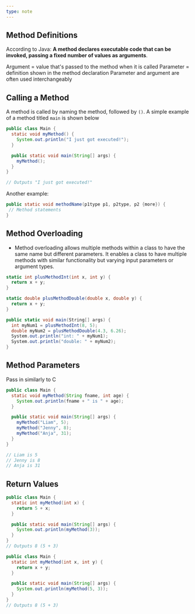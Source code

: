 ```yaml
---
type: note
---
```

## Method Definitions
According to Java: **A method declares executable code that can be invoked, passing a fixed number of values as arguments**.

Argument = value that's passed to the method when it is called
Parameter = definition shown in the method declaration
Parameter and argument are often used interchangeably
## Calling a Method
A method is called by naming the method, followed by `()`. A simple example of a method titled `main` is shown below
```java
public class Main {
  static void myMethod() {
    System.out.println("I just got executed!");
  }

  public static void main(String[] args) {
    myMethod();
  }
}

// Outputs "I just got executed!"
```
Another example:
```java
public static void methodName(p1type p1, p2type, p2 {more}) {
 // Method statements
}
```
## Method Overloading
- Method overloading allows multiple methods within a class to have the same name but different parameters. It enables a class to have multiple methods with similar functionality but varying input parameters or argument types.
```csharp
static int plusMethodInt(int x, int y) {
  return x + y;
}

static double plusMethodDouble(double x, double y) {
  return x + y;
}

public static void main(String[] args) {
  int myNum1 = plusMethodInt(8, 5);
  double myNum2 = plusMethodDouble(4.3, 6.26);
  System.out.println("int: " + myNum1);
  System.out.println("double: " + myNum2);
}
```
## Method Parameters
Pass in similarly to C
```java
public class Main {
  static void myMethod(String fname, int age) {
    System.out.println(fname + " is " + age);
  }

  public static void main(String[] args) {
    myMethod("Liam", 5);
    myMethod("Jenny", 8);
    myMethod("Anja", 31);
  }
}

// Liam is 5
// Jenny is 8
// Anja is 31
```


## Return Values
```java
public class Main {
  static int myMethod(int x) {
    return 5 + x;
  }

  public static void main(String[] args) {
    System.out.println(myMethod(3));
  }
}
// Outputs 8 (5 + 3)
```

```java
public class Main {
  static int myMethod(int x, int y) {
    return x + y;
  }

  public static void main(String[] args) {
    System.out.println(myMethod(5, 3));
  }
}
// Outputs 8 (5 + 3)
```